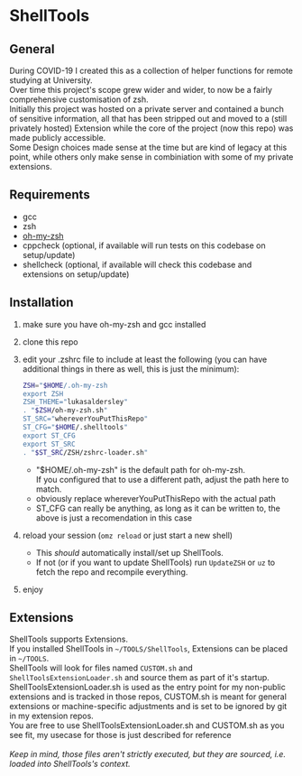 <!-- markdownlint-disable MD010 -->

# ShellTools

## General

During COVID-19 I created this as a collection of helper functions for remote studying at University.<br>
Over time this project's scope grew wider and wider, to now be a fairly comprehensive customisation of zsh.<br>
Initially this project was hosted on a private server and contained a bunch of sensitive information, all that has been stripped out and moved to a (still privately hosted) Extension while the core of the project (now this repo) was made publicly accessible.<br>
Some Design choices made sense at the time but are kind of legacy at this point, while others only make sense in combiniation with some of my private extensions.

## Requirements

- gcc
- zsh
- [oh-my-zsh](https://github.com/ohmyzsh/ohmyzsh)
- cppcheck (optional, if available will run tests on this codebase on setup/update)
- shellcheck (optional, if available will check this codebase and extensions on setup/update)

## Installation

1) make sure you have oh-my-zsh and gcc installed
2) clone this repo
3) edit your .zshrc file to include at least the following (you can have additional things in there as well, this is just the minimum):

	``` zsh
	ZSH="$HOME/.oh-my-zsh
	export ZSH
	ZSH_THEME="lukasaldersley"
	. "$ZSH/oh-my-zsh.sh"
	ST_SRC="whereverYouPutThisRepo"
	ST_CFG="$HOME/.shelltools"
	export ST_CFG
	export ST_SRC
	. "$ST_SRC/ZSH/zshrc-loader.sh"
	```

	+ "$HOME/.oh-my-zsh" is the default path for oh-my-zsh.<br>
	If you configured that to use a different path, adjust the path here to match.
	+ obviously replace whereverYouPutThisRepo with the actual path
	+ ST_CFG can really be anything, as long as it can be written to, the above is just a recomendation in this case

4) reload your session (`omz reload` or just start a new shell)
	+ This *should* automatically install/set up ShellTools.
	+ If not (or if you want to update ShellTools) run `UpdateZSH` or `uz` to fetch the repo and recompile everything.
5) enjoy

## Extensions

ShellTools supports Extensions.<br>
If you installed ShellTools in `~/TOOLS/ShellTools`, Extensions can be placed in `~/TOOLS`.<br>
ShellTools will look for files named `CUSTOM.sh` and `ShellToolsExtensionLoader.sh` and source them as part of it's startup.<br>
ShellToolsExtensionLoader.sh is used as the entry point for my non-public extensions and is tracked in those repos, CUSTOM.sh is meant for general extensions or machine-specific adjustments and is set to be ignored by git in my extension repos.<br>
You are free to use ShellToolsExtensionLoader.sh and CUSTOM.sh as you see fit, my usecase for those is just described for reference<br><br>
*Keep in mind, those files aren't strictly executed, but they are sourced, i.e. loaded into ShellTools's context.*

<!-- markdownlint-enable MD010 -->
